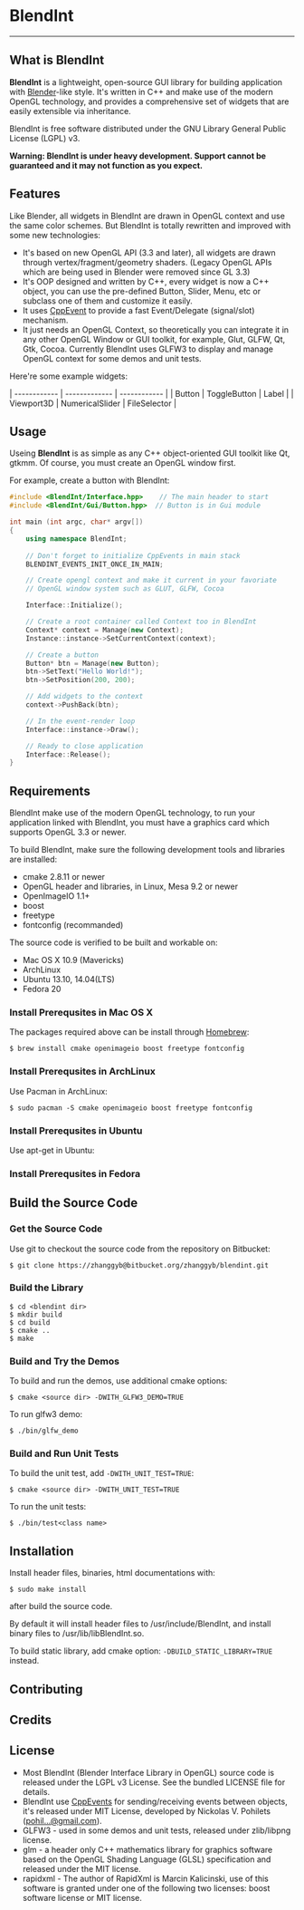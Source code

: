 # BlendInt

------

## What is BlendInt

**BlendInt** is a lightweight, open-source GUI library for building
application with [Blender](http://www.blender.org)-like style. It's
written in C++ and make use of the modern OpenGL technology, and
provides a comprehensive set of widgets that are easily extensible via
inheritance.

BlendInt is free software distributed under the GNU Library General
Public License (LGPL) v3.

**Warning: BlendInt is under heavy development. Support cannot be
  guaranteed and it may not function as you expect.**

## Features

Like Blender, all widgets in BlendInt are drawn in OpenGL context and
use the same color schemes. But BlendInt is totally rewritten and
improved with some new technologies:

- It's based on new OpenGL API (3.3 and later), all widgets are drawn
  through vertex/fragment/geometry shaders. (Legacy OpenGL APIs which
  are being used in Blender were removed since GL 3.3)
- It's OOP designed and written by C++, every widget is now a C++
  object, you can use the pre-defined Button, Slider, Menu, etc or
  subclass one of them and customize it easily.
- It uses [CppEvent](http://code.google.com/p/cpp-events/) to provide
  a fast Event/Delegate (signal/slot) mechanism.
- It just needs an OpenGL Context, so theoretically you can integrate
  it in any other OpenGL Window or GUI toolkit, for example, Glut,
  GLFW, Qt, Gtk, Cocoa. Currently BlendInt uses GLFW3 to display and
  manage OpenGL context for some demos and unit tests.

Here're some example widgets:

| ------------ | ------------- | ------------ |
| Button       | ToggleButton  | Label        |
| Viewport3D   | NumericalSlider | FileSelector |

## Usage

Useing **BlendInt** is as simple as any C++ object-oriented GUI
toolkit like Qt, gtkmm. Of course, you must create an OpenGL window
first.

For example, create a button with BlendInt:

```cpp
#include <BlendInt/Interface.hpp>    // The main header to start
#include <BlendInt/Gui/Button.hpp>	// Button is in Gui module

int main (int argc, char* argv[])
{
	using namespace BlendInt;
	
	// Don't forget to initialize CppEvents in main stack
	BLENDINT_EVENTS_INIT_ONCE_IN_MAIN;

	// Create opengl context and make it current in your favoriate
	// OpenGL window system such as GLUT, GLFW, Cocoa

	Interface::Initialize();

	// Create a root container called Context too in BlendInt
	Context* context = Manage(new Context);
	Instance::instance->SetCurrentContext(context);

	// Create a button
	Button* btn = Manage(new Button);
	btn->SetText("Hello World!");
	btn->SetPosition(200, 200); 

	// Add widgets to the context
	context->PushBack(btn);

	// In the event-render loop
	Interface::instance->Draw();

	// Ready to close application
	Interface::Release();
}
```

## Requirements

BlendInt make use of the modern OpenGL technology, to run your
application linked with BlendInt, you must have a graphics card which
supports OpenGL 3.3 or newer.

To build BlendInt, make sure the following development tools and
libraries are installed:

* cmake 2.8.11 or newer
* OpenGL header and libraries, in Linux, Mesa 9.2 or newer
* OpenImageIO 1.1+
* boost
* freetype
* fontconfig (recommanded)

The source code is verified to be built and workable on:

* Mac OS X 10.9 (Mavericks)
* ArchLinux
* Ubuntu 13.10, 14.04(LTS)
* Fedora 20

### Install Prerequsites in Mac OS X

The packages required above can be install through
[Homebrew](http://brew.sh):

```shell
$ brew install cmake openimageio boost freetype fontconfig
```

### Install Prerequsites in ArchLinux

Use Pacman in ArchLinux:

```shell
$ sudo pacman -S cmake openimageio boost freetype fontconfig
```

### Install Prerequsites in Ubuntu

Use apt-get in Ubuntu:

### Install Prerequsites in Fedora

## Build the Source Code

### Get the Source Code

Use git to checkout the source code from the repository on Bitbucket:

```shell
$ git clone https://zhanggyb@bitbucket.org/zhanggyb/blendint.git
```

### Build the Library

```shell
$ cd <blendint dir>
$ mkdir build
$ cd build
$ cmake ..
$ make
```
### Build and Try the Demos

To build and run the demos, use additional cmake options:

```shell
$ cmake <source dir> -DWITH_GLFW3_DEMO=TRUE
```

To run glfw3 demo:

```shell
$ ./bin/glfw_demo
```

### Build and Run Unit Tests

To build the unit test, add `-DWITH_UNIT_TEST=TRUE`:

```shell
$ cmake <source dir> -DWITH_UNIT_TEST=TRUE
```

To run the unit tests:

```shell
$ ./bin/test<class name>
```

## Installation

Install header files, binaries, html documentations with:

```shell
$ sudo make install
```

after build the source code.

By default it will install header files to /usr/include/BlendInt, and
install binary files to /usr/lib/libBlendInt.so.

To build static library, add cmake option:
`-DBUILD_STATIC_LIBRARY=TRUE` instead.

## Contributing

## Credits

## License

* Most BlendInt (Blender Interface Library in OpenGL) source code is
  released under the LGPL v3 License. See the bundled LICENSE file for
  details.
* BlendInt use [CppEvents](http://code.google.com/p/cpp-events/) for
  sending/receiving events between objects, it's released under MIT
  License, developed by Nickolas V. Pohilets (pohil...@gmail.com).
* GLFW3 - used in some demos and unit tests, released under
  zlib/libpng license.
* glm - a header only C++ mathematics library for graphics software
  based on the OpenGL Shading Language (GLSL) specification and
  released under the MIT license.
* rapidxml - The author of RapidXml is Marcin Kalicinski, use of this
  software is granted under one of the following two licenses: boost
  software license or MIT license.
